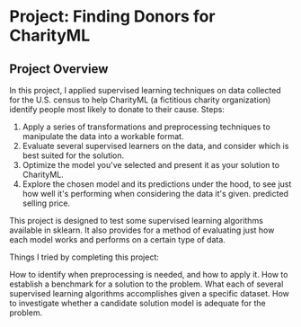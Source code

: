 # Project: Finding Donors for CharityML

## Project Overview
In this project, I applied supervised learning techniques on data collected for the U.S. census to help CharityML (a fictitious charity organization) identify people most likely to donate to their cause. 
Steps:
1. Apply a series of transformations and preprocessing techniques to manipulate the data into a workable format. 
2. Evaluate several supervised learners on the data, and consider which is best suited for the solution. 
3. Optimize the model you've selected and present it as your solution to CharityML. 
4. Explore the chosen model and its predictions under the hood, to see just how well it's performing when considering the data it's given.
predicted selling price.

This project is designed to test some supervised learning algorithms available in sklearn.
It also provides for a method of evaluating just how each model works and performs on a certain type of data. 

Things I tried by completing this project:

How to identify when preprocessing is needed, and how to apply it.
How to establish a benchmark for a solution to the problem.
What each of several supervised learning algorithms accomplishes given a specific dataset.
How to investigate whether a candidate solution model is adequate for the problem.
